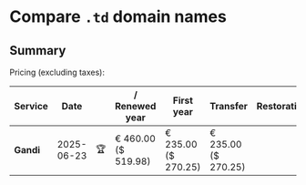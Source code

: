 # Compare `.td` domain names

## Summary

Pricing (excluding taxes):

| Service | Date |  | / Renewed year | First year | Transfer | Restoration |
|--|--|--|--|--|--|--|
| **Gandi** | 2025-06-23 | 🏆 | € 460.00<br>($ 519.98) | € 235.00<br>($ 270.25) | € 235.00<br>($ 270.25) |  |

